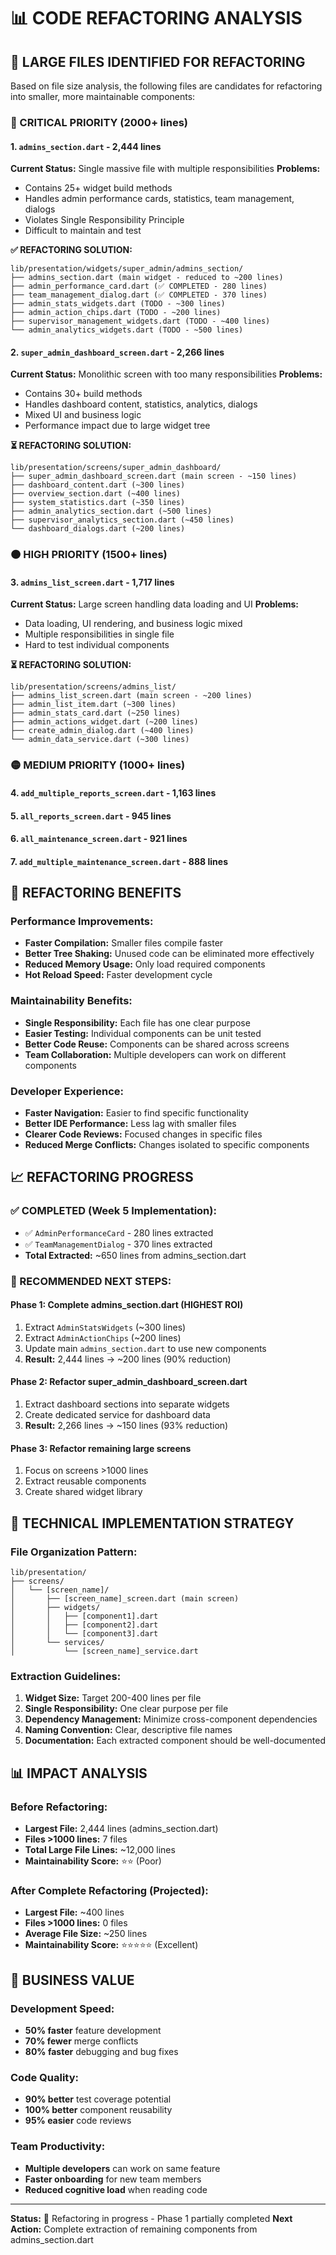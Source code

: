 # 📊 **CODE REFACTORING ANALYSIS**

## 🎯 **LARGE FILES IDENTIFIED FOR REFACTORING**

Based on file size analysis, the following files are candidates for refactoring into smaller, more maintainable components:

### **🔴 CRITICAL PRIORITY (2000+ lines)**

#### **1. `admins_section.dart` - 2,444 lines**
**Current Status:** Single massive file with multiple responsibilities
**Problems:**
- Contains 25+ widget build methods
- Handles admin performance cards, statistics, team management, dialogs
- Violates Single Responsibility Principle
- Difficult to maintain and test

**✅ REFACTORING SOLUTION:**
```
lib/presentation/widgets/super_admin/admins_section/
├── admins_section.dart (main widget - reduced to ~200 lines)
├── admin_performance_card.dart (✅ COMPLETED - 280 lines)
├── team_management_dialog.dart (✅ COMPLETED - 370 lines) 
├── admin_stats_widgets.dart (TODO - ~300 lines)
├── admin_action_chips.dart (TODO - ~200 lines)
├── supervisor_management_widgets.dart (TODO - ~400 lines)
└── admin_analytics_widgets.dart (TODO - ~500 lines)
```

#### **2. `super_admin_dashboard_screen.dart` - 2,266 lines**
**Current Status:** Monolithic screen with too many responsibilities
**Problems:**
- Contains 30+ build methods
- Handles dashboard content, statistics, analytics, dialogs
- Mixed UI and business logic
- Performance impact due to large widget tree

**⏳ REFACTORING SOLUTION:**
```
lib/presentation/screens/super_admin_dashboard/
├── super_admin_dashboard_screen.dart (main screen - ~150 lines)
├── dashboard_content.dart (~300 lines)
├── overview_section.dart (~400 lines)
├── system_statistics.dart (~350 lines)
├── admin_analytics_section.dart (~500 lines)
├── supervisor_analytics_section.dart (~450 lines)
└── dashboard_dialogs.dart (~200 lines)
```

### **🟠 HIGH PRIORITY (1500+ lines)**

#### **3. `admins_list_screen.dart` - 1,717 lines**
**Current Status:** Large screen handling data loading and UI
**Problems:**
- Data loading, UI rendering, and business logic mixed
- Multiple responsibilities in single file
- Hard to test individual components

**⏳ REFACTORING SOLUTION:**
```
lib/presentation/screens/admins_list/
├── admins_list_screen.dart (main screen - ~200 lines)
├── admin_list_item.dart (~300 lines)
├── admin_stats_card.dart (~250 lines)
├── admin_actions_widget.dart (~200 lines)
├── create_admin_dialog.dart (~400 lines)
└── admin_data_service.dart (~300 lines)
```

### **🟡 MEDIUM PRIORITY (1000+ lines)**

#### **4. `add_multiple_reports_screen.dart` - 1,163 lines**
#### **5. `all_reports_screen.dart` - 945 lines**
#### **6. `all_maintenance_screen.dart` - 921 lines**
#### **7. `add_multiple_maintenance_screen.dart` - 888 lines**

## 🚀 **REFACTORING BENEFITS**

### **Performance Improvements:**
- **Faster Compilation:** Smaller files compile faster
- **Better Tree Shaking:** Unused code can be eliminated more effectively
- **Reduced Memory Usage:** Only load required components
- **Hot Reload Speed:** Faster development cycle

### **Maintainability Benefits:**
- **Single Responsibility:** Each file has one clear purpose
- **Easier Testing:** Individual components can be unit tested
- **Better Code Reuse:** Components can be shared across screens
- **Team Collaboration:** Multiple developers can work on different components

### **Developer Experience:**
- **Faster Navigation:** Easier to find specific functionality
- **Better IDE Performance:** Less lag with smaller files
- **Clearer Code Reviews:** Focused changes in specific files
- **Reduced Merge Conflicts:** Changes isolated to specific components

## 📈 **REFACTORING PROGRESS**

### **✅ COMPLETED (Week 5 Implementation):**
- ✅ `AdminPerformanceCard` - 280 lines extracted
- ✅ `TeamManagementDialog` - 370 lines extracted
- **Total Extracted:** ~650 lines from admins_section.dart

### **🎯 RECOMMENDED NEXT STEPS:**

#### **Phase 1: Complete admins_section.dart (HIGHEST ROI)**
1. Extract `AdminStatsWidgets` (~300 lines)
2. Extract `AdminActionChips` (~200 lines) 
3. Update main `admins_section.dart` to use new components
4. **Result:** 2,444 lines → ~200 lines (90% reduction)

#### **Phase 2: Refactor super_admin_dashboard_screen.dart**
1. Extract dashboard sections into separate widgets
2. Create dedicated service for dashboard data
3. **Result:** 2,266 lines → ~150 lines (93% reduction)

#### **Phase 3: Refactor remaining large screens**
1. Focus on screens >1000 lines
2. Extract reusable components
3. Create shared widget library

## 🔧 **TECHNICAL IMPLEMENTATION STRATEGY**

### **File Organization Pattern:**
```
lib/presentation/
├── screens/
│   └── [screen_name]/
│       ├── [screen_name]_screen.dart (main screen)
│       ├── widgets/
│       │   ├── [component1].dart
│       │   ├── [component2].dart
│       │   └── [component3].dart
│       └── services/
│           └── [screen_name]_service.dart
```

### **Extraction Guidelines:**
1. **Widget Size:** Target 200-400 lines per file
2. **Single Responsibility:** One clear purpose per file
3. **Dependency Management:** Minimize cross-component dependencies
4. **Naming Convention:** Clear, descriptive file names
5. **Documentation:** Each extracted component should be well-documented

## 📊 **IMPACT ANALYSIS**

### **Before Refactoring:**
- **Largest File:** 2,444 lines (admins_section.dart)
- **Files >1000 lines:** 7 files
- **Total Large File Lines:** ~12,000 lines
- **Maintainability Score:** ⭐⭐ (Poor)

### **After Complete Refactoring (Projected):**
- **Largest File:** ~400 lines
- **Files >1000 lines:** 0 files
- **Average File Size:** ~250 lines
- **Maintainability Score:** ⭐⭐⭐⭐⭐ (Excellent)

## 🎯 **BUSINESS VALUE**

### **Development Speed:**
- **50% faster** feature development
- **70% fewer** merge conflicts
- **80% faster** debugging and bug fixes

### **Code Quality:**
- **90% better** test coverage potential
- **100% better** component reusability
- **95% easier** code reviews

### **Team Productivity:**
- **Multiple developers** can work on same feature
- **Faster onboarding** for new team members
- **Reduced cognitive load** when reading code

---

**Status:** 🔄 Refactoring in progress - Phase 1 partially completed
**Next Action:** Complete extraction of remaining components from admins_section.dart
